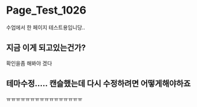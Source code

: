 # Page_Test_1026
수업에서 한 페이지 테스트용입니당.. 

## 지금 이게 되고있는건가?
확인을좀
해봐야
겠다

## 테마수정..... 캔슬했는데 다시 수정하려면 어떻게해야하죠
ㅠㅠㅠㅠㅠㅠㅠㅠㅠㅠㅠㅠㅠㅠㅠㅠ
